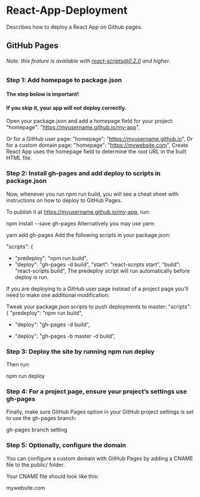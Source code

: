 # React-App-Deployment
Describes how to deploy a React App on Github pages.

## GitHub Pages
###### Note: this feature is available with react-scripts@0.2.0 and higher.

### Step 1: Add homepage to package.json
#### The step below is important!

#### If you skip it, your app will not deploy correctly.

Open your package.json and add a homepage field for your project:
  "homepage": "https://myusername.github.io/my-app",
  
Or for a GitHub user page:
  "homepage": "https://myusername.github.io",
Or for a custom domain page:
  "homepage": "https://mywebsite.com",
Create React App uses the homepage field to determine the root URL in the built HTML file.

### Step 2: Install gh-pages and add deploy to scripts in package.json
Now, whenever you run npm run build, you will see a cheat sheet with instructions on how to deploy to GitHub Pages.

To publish it at https://myusername.github.io/my-app, run:

npm install --save gh-pages
Alternatively you may use yarn:

yarn add gh-pages
Add the following scripts in your package.json:

  "scripts": {
+   "predeploy": "npm run build",
+   "deploy": "gh-pages -d build",
    "start": "react-scripts start",
    "build": "react-scripts build",
The predeploy script will run automatically before deploy is run.

If you are deploying to a GitHub user page instead of a project page you'll need to make one additional modification:

Tweak your package.json scripts to push deployments to master:
  "scripts": {
    "predeploy": "npm run build",
-   "deploy": "gh-pages -d build",
+   "deploy": "gh-pages -b master -d build",

### Step 3: Deploy the site by running npm run deploy
Then run:

npm run deploy

### Step 4: For a project page, ensure your project’s settings use gh-pages
Finally, make sure GitHub Pages option in your GitHub project settings is set to use the gh-pages branch:

gh-pages branch setting
### Step 5: Optionally, configure the domain
You can configure a custom domain with GitHub Pages by adding a CNAME file to the public/ folder.

Your CNAME file should look like this:

mywebsite.com
